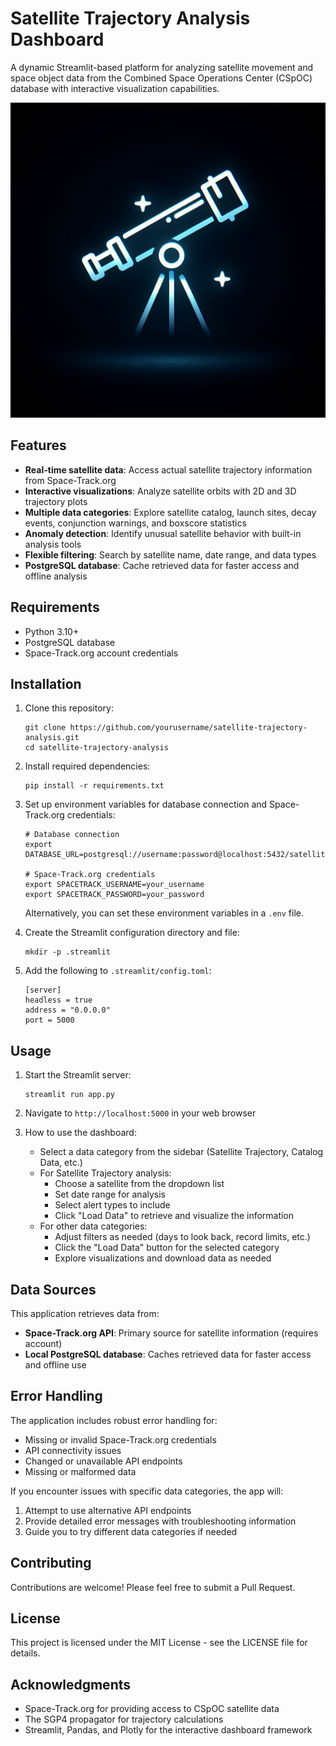 # Satellite Trajectory Analysis Dashboard

A dynamic Streamlit-based platform for analyzing satellite movement and space object data from the Combined Space Operations Center (CSpOC) database with interactive visualization capabilities.

![Satellite Dashboard](generated-icon.png)

## Features

- **Real-time satellite data**: Access actual satellite trajectory information from Space-Track.org
- **Interactive visualizations**: Analyze satellite orbits with 2D and 3D trajectory plots
- **Multiple data categories**: Explore satellite catalog, launch sites, decay events, conjunction warnings, and boxscore statistics
- **Anomaly detection**: Identify unusual satellite behavior with built-in analysis tools
- **Flexible filtering**: Search by satellite name, date range, and data types
- **PostgreSQL database**: Cache retrieved data for faster access and offline analysis

## Requirements

- Python 3.10+
- PostgreSQL database
- Space-Track.org account credentials

## Installation

1. Clone this repository:
   ```
   git clone https://github.com/yourusername/satellite-trajectory-analysis.git
   cd satellite-trajectory-analysis
   ```

2. Install required dependencies:
   ```
   pip install -r requirements.txt
   ```

3. Set up environment variables for database connection and Space-Track.org credentials:
   ```
   # Database connection
   export DATABASE_URL=postgresql://username:password@localhost:5432/satellite_db
   
   # Space-Track.org credentials
   export SPACETRACK_USERNAME=your_username
   export SPACETRACK_PASSWORD=your_password
   ```

   Alternatively, you can set these environment variables in a `.env` file.

4. Create the Streamlit configuration directory and file:
   ```
   mkdir -p .streamlit
   ```

5. Add the following to `.streamlit/config.toml`:
   ```
   [server]
   headless = true
   address = "0.0.0.0"
   port = 5000
   ```

## Usage

1. Start the Streamlit server:
   ```
   streamlit run app.py
   ```

2. Navigate to `http://localhost:5000` in your web browser

3. How to use the dashboard:
   - Select a data category from the sidebar (Satellite Trajectory, Catalog Data, etc.)
   - For Satellite Trajectory analysis:
     - Choose a satellite from the dropdown list
     - Set date range for analysis
     - Select alert types to include
     - Click "Load Data" to retrieve and visualize the information
   - For other data categories:
     - Adjust filters as needed (days to look back, record limits, etc.)
     - Click the "Load Data" button for the selected category
     - Explore visualizations and download data as needed

## Data Sources

This application retrieves data from:
- **Space-Track.org API**: Primary source for satellite information (requires account)
- **Local PostgreSQL database**: Caches retrieved data for faster access and offline use

## Error Handling

The application includes robust error handling for:
- Missing or invalid Space-Track.org credentials
- API connectivity issues
- Changed or unavailable API endpoints
- Missing or malformed data

If you encounter issues with specific data categories, the app will:
1. Attempt to use alternative API endpoints
2. Provide detailed error messages with troubleshooting information
3. Guide you to try different data categories if needed

## Contributing

Contributions are welcome! Please feel free to submit a Pull Request.

## License

This project is licensed under the MIT License - see the LICENSE file for details.

## Acknowledgments

- Space-Track.org for providing access to CSpOC satellite data
- The SGP4 propagator for trajectory calculations
- Streamlit, Pandas, and Plotly for the interactive dashboard framework